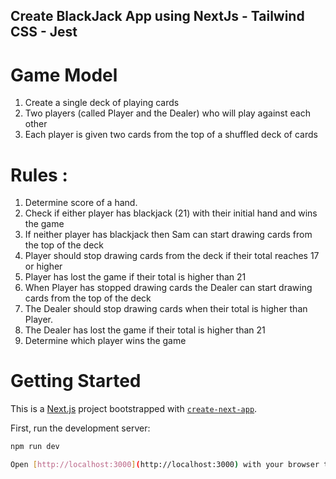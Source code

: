 ## Create BlackJack App using NextJs - Tailwind CSS - Jest

# Game Model 

1. Create a single deck of playing cards
2. Two players (called Player and the Dealer) who will play against each other
3. Each player is given two cards from the top of a shuffled deck of cards

# Rules :

1. Determine score of a hand.
2. Check if either player has blackjack (21) with their initial hand and wins the game
3. If neither player has blackjack then Sam can start drawing cards from the top of the deck
4. Player should stop drawing cards from the deck if their total reaches 17 or higher
5. Player has lost the game if their total is higher than 21
6. When Player has stopped drawing cards the Dealer can start drawing cards from the top of the deck
7. The Dealer should stop drawing cards when their total is higher than Player.
8. The Dealer has lost the game if their total is higher than 21
9. Determine which player wins the game

# Getting Started
This is a [Next.js](https://nextjs.org/) project bootstrapped with [`create-next-app`](https://github.com/vercel/next.js/tree/canary/packages/create-next-app).

First, run the development server:

```bash
npm run dev

Open [http://localhost:3000](http://localhost:3000) with your browser to see the result.


